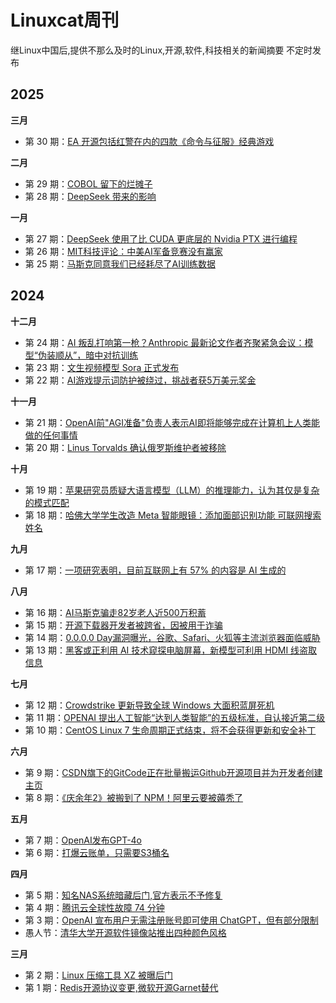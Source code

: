 # Linuxcat周刊

继Linux中国后,提供不那么及时的Linux,开源,软件,科技相关的新闻摘要
不定时发布

## 2025

**三月**

- 第 30 期：[EA 开源包括红警在内的四款《命令与征服》经典游戏](https://github.com/ssdomei232/Linux-weekly/blob/main/docs/2025/2025-6.md)

**二月**

- 第 29 期：[COBOL 留下的烂摊子](https://github.com/ssdomei232/Linux-weekly/blob/main/docs/2025/2025-5.md)
- 第 28 期：[DeepSeek 带来的影响](https://github.com/ssdomei232/Linux-weekly/blob/main/docs/2025/2025-4.md)

**一月**

- 第 27 期：[DeepSeek 使用了比 CUDA 更底层的 Nvidia PTX 进行编程](https://github.com/ssdomei232/Linux-weekly/blob/main/docs/2025/2025-3.md)  
- 第 26 期：[MIT科技评论：中美AI军备竞赛没有赢家](https://github.com/ssdomei232/Linux-weekly/blob/main/docs/2025/2025-2.md)
- 第 25 期：[马斯克同意我们已经耗尽了AI训练数据](https://github.com/ssdomei232/Linux-weekly/blob/main/docs/2025/2025-1.md)

## 2024

**十二月**

- 第 24 期：[AI 叛乱打响第一枪？Anthropic 最新论文作者齐聚紧急会议：模型“伪装顺从”，暗中对抗训练](https://github.com/ssdomei232/Linux-weekly/blob/main/docs/2024/2024-24.md)
- 第 23 期：[文生视频模型 Sora 正式发布](https://github.com/ssdomei232/Linux-weekly/blob/main/docs/2024/2024-23.md)
- 第 22 期：[AI游戏提示词防护被绕过，挑战者获5万美元奖金](https://github.com/ssdomei232/Linux-weekly/blob/main/docs/2024/2024-22.md)  

**十一月**  

- 第 21 期：[OpenAI前"AGI准备"负责人表示AI即将能够完成在计算机上人类能做的任何事情](https://github.com/ssdomei232/Linux-weekly/blob/main/docs/2024/2024-21.md)
- 第 20 期：[Linus Torvalds 确认俄罗斯维护者被移除](https://github.com/ssdomei232/Linux-weekly/blob/main/docs/2024/2024-20.md)

**十月**  

- 第 19 期：[苹果研究员质疑大语言模型（LLM）的推理能力，认为其仅是复杂的模式匹配](https://github.com/ssdomei232/Linux-weekly/blob/main/docs/2024/2024-19.md)
- 第 18 期：[哈佛大学学生改造 Meta 智能眼镜：添加面部识别功能 可联网搜索姓名](https://github.com/ssdomei232/Linux-weekly/blob/main/docs/2024/2024-18.md)

**九月**  

- 第 17 期：[一项研究表明，目前互联网上有 57% 的内容是 AI 生成的](https://github.com/ssdomei232/Linux-weekly/blob/main/docs/2024/2024-17.md)  

**八月**  

- 第 16 期：[AI马斯克骗走82岁老人近500万积蓄](https://github.com/ssdomei232/Linux-weekly/blob/main/docs/2024/2024-16.md)
- 第 15 期：[开源下载器开发者被跨省，因被用于诈骗](https://github.com/ssdomei232/Linux-weekly/blob/main/docs/2024/2024-15.md)
- 第 14 期：[0.0.0.0 Day漏洞曝光，谷歌、Safari、火狐等主流浏览器面临威胁](https://github.com/ssdomei232/Linux-weekly/blob/main/docs/2024/2024-14.md)
- 第 13 期：[黑客或正利用 AI 技术窥探电脑屏幕，新模型可利用 HDMI 线盗取信息](https://github.com/ssdomei232/Linux-weekly/blob/main/docs/2024/2024-13.md)  

**七月**  

- 第 12 期：[Crowdstrike 更新导致全球 Windows 大面积蓝屏死机](https://github.com/ssdomei232/Linux-weekly/blob/main/docs/2024/2024-12.md)
- 第 11 期：[OPENAI 提出人工智能“达到人类智能”的五级标准，自认接近第二级](https://github.com/ssdomei232/Linux-weekly/blob/main/docs/2024/2024-11.md)
- 第 10 期：[CentOS Linux 7 生命周期正式结束，将不会获得更新和安全补丁](https://github.com/ssdomei232/Linux-weekly/blob/main/docs/2024/2024-10.md)

**六月**  

- 第 9 期：[CSDN旗下的GitCode正在批量搬运Github开源项目并为开发者创建主页](https://github.com/ssdomei232/Linux-weekly/blob/main/docs/2024/2024-9.md)
- 第 8 期：[《庆余年2》被搬到了 NPM！阿里云要被薅秃了](https://github.com/ssdomei232/Linux-weekly/blob/main/docs/2024/2024-8.md)

**五月**  

- 第 7 期：[OpenAI发布GPT-4o](https://github.com/ssdomei232/Linux-weekly/blob/main/docs/2024/2024-7.md)
- 第 6 期：[打爆云账单，只需要S3桶名](https://github.com/ssdomei232/Linux-weekly/blob/main/docs/2024/2024-6.md)

**四月**  

- 第 5 期：[知名NAS系统暗藏后门,官方表示不予修复](https://github.com/ssdomei232/Linux-weekly/blob/main/docs/2024/2024-5.md)
- 第 4 期：[腾讯云全球性故障 74 分钟](https://github.com/ssdomei232/Linux-weekly/blob/main/docs/2024/2024-4.md)
- 第 3 期：[OpenAI 宣布用户无需注册账号即可使用 ChatGPT，但有部分限制](https://github.com/ssdomei232/Linux-weekly/blob/main/docs/2024/2024-3.md)
- 愚人节：[清华大学开源软件镜像站推出四种颜色风格](https://github.com/ssdomei232/Linux-weekly/blob/main/docs/2024/Fool.md)

**三月**  

- 第 2 期：[Linux 压缩工具 XZ 被曝后门](https://github.com/ssdomei232/Linux-weekly/blob/main/docs/2024/2024-2.md)
- 第 1 期：[Redis开源协议变更,微软开源Garnet替代](https://github.com/ssdomei232/Linux-weekly/blob/main/docs/2024/2024-1.md)
